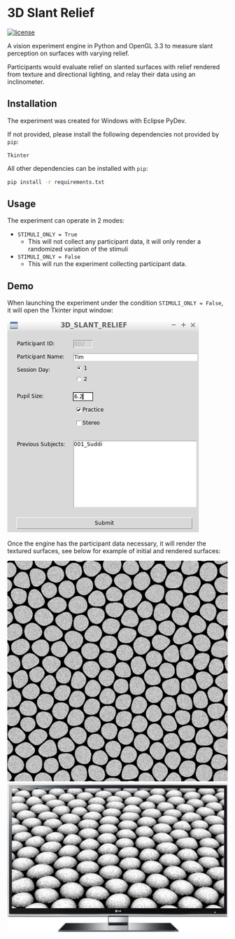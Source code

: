 # 3D Slant Relief

[![license](https://img.shields.io/github/license/suddi/3DSlantRelief.svg?maxAge=2592000)](https://github.com/suddi/3DSlantRelief/blob/master/LICENSE)

A vision experiment engine in Python and OpenGL 3.3 to measure slant perception on surfaces with varying relief. 

Participants would evaluate relief on slanted surfaces with relief rendered from texture and directional lighting, and relay their data using an inclinometer.

## Installation

The experiment was created for Windows with Eclipse PyDev.

If not provided, please install the following dependencies not provided by `pip`:

````
Tkinter
````

All other dependencies can be installed with `pip`:

````sh
pip install -r requirements.txt
````

## Usage

The experiment can operate in 2 modes:

- `STIMULI_ONLY = True`
    - This will not collect any participant data, it will only render a randomized variation of the stimuli
- `STIMULI_ONLY = False`
    - This will run the experiment collecting participant data.

## Demo

When launching the experiment under the condition `STIMULI_ONLY = False`, it will open the Tkinter input window:

![Tkinter Input Window](img/demo/input.jpg)

Once the engine has the participant data necessary, it will render the textured surfaces, see below for example of initial and rendered surfaces:

![Colormap](img/stimuli/colormaps/1.png)
![Rendered Image on Screen](img/demo/sample.png)
